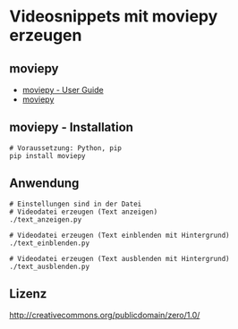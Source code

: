 # Videosnippets mit moviepy erzeugen

## moviepy

* [moviepy - User Guide](https://zulko.github.io/moviepy/index.html)
* [moviepy](https://github.com/Zulko/moviepy)

## moviepy - Installation

```
# Voraussetzung: Python, pip
pip install moviepy
```

## Anwendung

```
# Einstellungen sind in der Datei
# Videodatei erzeugen (Text anzeigen)
./text_anzeigen.py

# Videodatei erzeugen (Text einblenden mit Hintergrund)
./text_einblenden.py

# Videodatei erzeugen (Text ausblenden mit Hintergrund)
./text_ausblenden.py
```

## Lizenz

http://creativecommons.org/publicdomain/zero/1.0/
